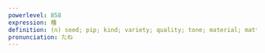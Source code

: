 ```yaml
---
powerlevel: 858
expression: 種
definition: (n) seed; pip; kind; variety; quality; tone; material; matter; subject; theme; (news) copy; leaven (bread); cause; source; trick; secret; inside story; (P)
pronunciation: たね
---
```

